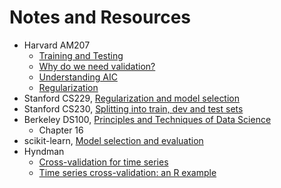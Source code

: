 # Notes and Resources

- Harvard AM207
    - [Training and Testing](http://am207.info/wiki/testingtraining.html)
    - [Why do we need validation?](http://am207.info/wiki/validation.html)
    - [Understanding AIC](http://am207.info/wiki/understandingaic.html)
    - [Regularization](http://am207.info/wiki/regularization.html)
- Stanford CS229, [Regularization and model selection](http://cs229.stanford.edu/notes/cs229-notes5.pdf)
- Stanford CS230, [Splitting into train, dev and test sets](https://cs230-stanford.github.io/train-dev-test-split.html)
- Berkeley DS100, [Principles and Techniques of Data Science](https://www.textbook.ds100.org)
    - Chapter 16
- scikit-learn, [Model selection and evaluation](https://scikit-learn.org/stable/model_selection.html#model-selection)
- Hyndman
    - [Cross-validation for time series](https://robjhyndman.com/hyndsight/tscv/)
    - [Time series cross-validation: an R example](https://robjhyndman.com/hyndsight/tscvexample/)
